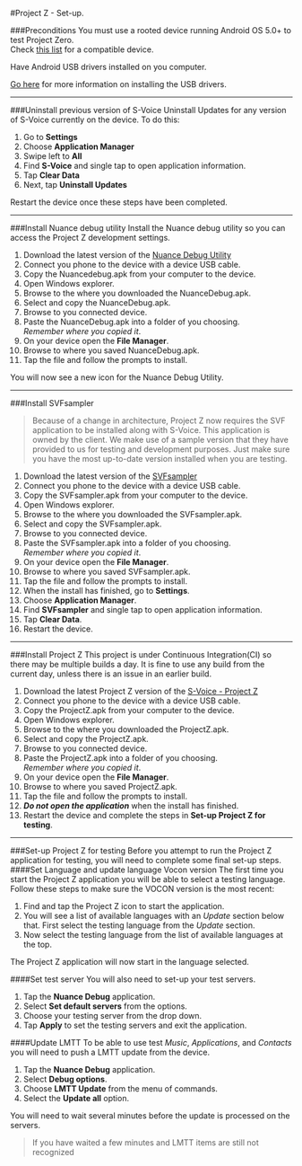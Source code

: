 #Project Z - Set-up.



###Preconditions
You must use a rooted device running Android OS 5.0+ to test Project Zero.  
Check [this list](#) for a compatible device. 

Have Android USB drivers installed on you computer.  

[Go here](http://developer.android.com/sdk/win-usb.html) for more information on installing the USB drivers.

---
###Uninstall previous version of S-Voice
Uninstall Updates for any version of S-Voice currently on the device.
To do this:

1. Go to **Settings**
2. Choose **Application Manager**
3. Swipe left to **All**
4. Find **S-Voice** and single tap to open application information.
5. Tap **Clear Data**
6. Next, tap **Uninstall Updates**

Restart the device once these steps have been completed.

---
###Install Nuance debug utility
Install the Nuance debug utility so you can access the Project Z development settings.

1. Download the latest version of the [Nuance Debug Utility](#)
2. Connect you phone to the device with a device USB cable.
3. Copy the Nuancedebug.apk from your computer to the device.
  1. Open Windows explorer.
  2. Browse to the where you downloaded the NuanceDebug.apk.
  3. Select and copy the NuanceDebug.apk.
  4. Browse to you connected device.
  5. Paste the NuanceDebug.apk into a folder of you choosing.  
     *Remember where you copied it*.
4. On your device open the **File Manager**.
5. Browse to where you saved NuanceDebug.apk.
6. Tap the file and follow the prompts to install.

You will now see a new icon for the Nuance Debug Utility.

---

###Install SVFsampler
>Because of a change in architecture, Project Z now requires the SVF application to be installed along with S-Voice. This application is owned by the client. We make use of a sample version that they have provided to us for testing and development purposes.
>Just make sure you have the most up-to-date version installed when you are testing.

1. Download the latest version of the [SVFsampler](#)
2. Connect you phone to the device with a device USB cable.
3. Copy the SVFsampler.apk from your computer to the device.
  1. Open Windows explorer.
  2. Browse to the where you downloaded the SVFsampler.apk.
  3. Select and copy the SVFsampler.apk.
  4. Browse to you connected device.
  5. Paste the SVFsampler.apk into a folder of you choosing.  
     *Remember where you copied it*.
4. On your device open the **File Manager**.
5. Browse to where you saved SVFsampler.apk.
6. Tap the file and follow the prompts to install.
7.  When the install has finished,  go to **Settings**.
8. Choose **Application Manager**.
9. Find **SVFsampler** and single tap to open application information.
10. Tap **Clear Data**.
11. Restart the device.

---
###Install Project Z
This project is under Continuous Integration(CI) so there may be multiple builds a day. It is fine to use any build from the current day, unless there is an issue in an earlier build.

1. Download the latest Project Z version of the [S-Voice - Project Z](#)
2. Connect you phone to the device with a device USB cable.
3. Copy the ProjectZ.apk from your computer to the device.
  1. Open Windows explorer.
  2. Browse to the where you downloaded the ProjectZ.apk.
  3. Select and copy the ProjectZ.apk.
  4. Browse to you connected device.
  5. Paste the ProjectZ.apk into a folder of you choosing.  
     *Remember where you copied it*.
4. On your device open the **File Manager**.
5. Browse to where you saved ProjectZ.apk.
6. Tap the file and follow the prompts to install.
7.  ***Do not open the application***  when the install has finished.
8. Restart the device and complete the steps in **Set-up Project Z for testing**.

---

###Set-up Project Z for testing
Before you attempt to run the Project Z application for testing, you will need to complete some final set-up steps.
####Set Language and update language Vocon version
The first time you start the Project Z application you will be able to select a testing language.  
Follow these steps to make sure the VOCON version is the most recent:  

1. Find and tap the Project Z icon to start the application.
2. You will see a list of available languages with an *Update* section below that. First select the testing language from the *Update* section.
3. Now select the testing language from the list of available languages at the top.

The Project Z application will now start in the language selected.

####Set test server
You will also need to set-up your test servers.

1. Tap the **Nuance Debug** application.
2. Select **Set default servers** from the options.
3. Choose your testing server from the drop down.
4. Tap **Apply** to set the testing servers and exit the application.

####Update LMTT
To be able to use test *Music*, *Applications*, and *Contacts* you will need to push a LMTT update from the device.

1. Tap the **Nuance Debug** application.
2. Select **Debug options**.
3. Choose **LMTT Update** from the menu of commands.
4. Select the **Update all** option.

You will need to wait several minutes before the update is processed on the servers.
>If you have waited a few minutes and LMTT items are still not recognized